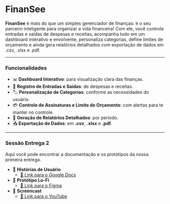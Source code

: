 # FinanSee

**FinanSee** é mais do que um simples gerenciador de finanças: é o seu parceiro inteligente para organizar a vida financeira! Com ele, você controla entradas e saídas de despesas e receitas, acompanha tudo em um dashboard interativo e envolvente, personaliza categorias, define limites de orçamento e ainda gera relatórios detalhados com exportação de dados em .csv, .xlsx e .pdf.

---

### Funcionalidades

- 📊 **Dashboard Interativo**: para visualização clara das finanças.
- 💸 **Registro de Entradas e Saídas**: de despesas e receitas.
- 🏷️ **Personalização de Categorias**: conforme as necessidades do usuário.
- 💳 **Controle de Assinaturas e Limite de Orçamento**: com alertas para te manter no controle.
- 📑 **Geração de Relatórios Detalhados**: por período.
- 📤 **Exportação de Dados**: em **.csv**, **.xlsx** e **.pdf**.

---

### Sessão Entrega 2

Aqui você pode encontrar a documentação e os protótipos da nossa primeira entrega.

- 📝 **Histórias de Usuário**
  - [🔗 Link para o Google Docs](https://docs.google.com/document/d/1YpY6v586SQlHsqJYBKwsifRjCLia-7XnGeL71hH13EA/edit?usp=sharing)
- 🎨 **Protótipo Lo-Fi**
  - [🔗 Link para o Figma](https://www.figma.com/design/4wH4L6HfMEiwLSlrT983Lf/Untitled?t=UuScbsbhlYCsmGpJ-1)
- 🎥 **Screencast**
  - [🔗 Link para o YouTube](https://www.youtube.com/watch?v=M-WrPasXDeQ)

